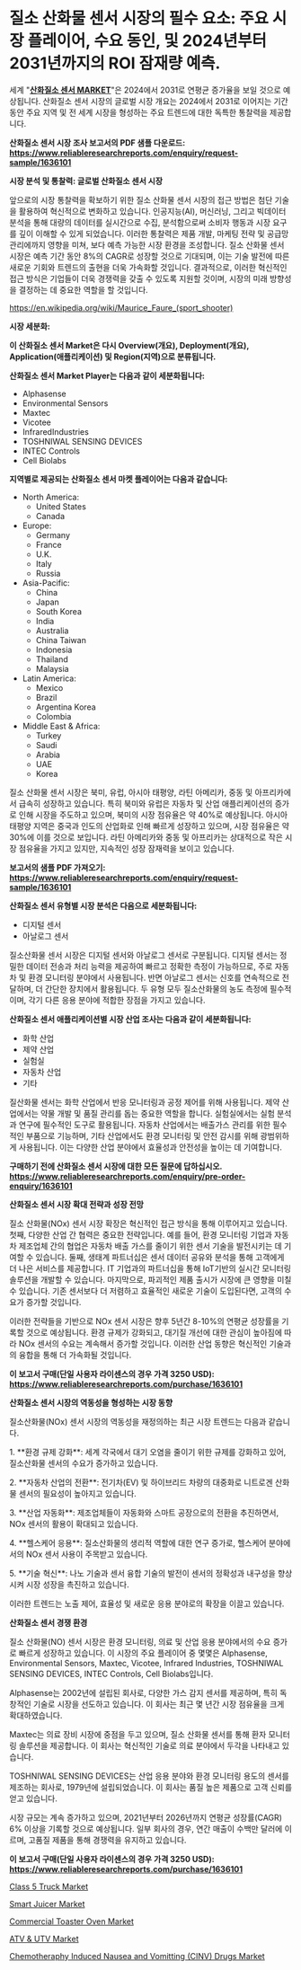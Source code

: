 <p><h1>질소 산화물 센서 시장의 필수 요소: 주요 시장 플레이어, 수요 동인, 및 2024년부터 2031년까지의 ROI 잠재량 예측.</h1></p><p>세계 "<strong><a href="https://www.reliableresearchreports.com/nitric-oxide-sensors-market-r1636101">산화질소 센서 MARKET</a></strong>"은 2024에서 2031로 연평균 증가율을 보일 것으로 예상됩니다. 산화질소 센서 시장의 글로벌 시장 개요는 2024에서 2031로 이어지는 기간 동안 주요 지역 및 전 세계 시장을 형성하는 주요 트렌드에 대한 독특한 통찰력을 제공합니다.</p>
<p><strong>산화질소 센서 시장 조사 보고서의 PDF 샘플 다운로드: <a href="https://www.reliableresearchreports.com/enquiry/request-sample/1636101">https://www.reliableresearchreports.com/enquiry/request-sample/1636101</a></strong></p>
<p><strong>시장 분석 및 통찰력: 글로벌 산화질소 센서 시장</strong></p>
<p><p>앞으로의 시장 통찰력을 확보하기 위한 질소 산화물 센서 시장의 접근 방법은 첨단 기술을 활용하여 혁신적으로 변화하고 있습니다. 인공지능(AI), 머신러닝, 그리고 빅데이터 분석을 통해 대량의 데이터를 실시간으로 수집, 분석함으로써 소비자 행동과 시장 요구를 깊이 이해할 수 있게 되었습니다. 이러한 통찰력은 제품 개발, 마케팅 전략 및 공급망 관리에까지 영향을 미쳐, 보다 예측 가능한 시장 환경을 조성합니다. 질소 산화물 센서 시장은 예측 기간 동안 8%의 CAGR로 성장할 것으로 기대되며, 이는 기술 발전에 따른 새로운 기회와 트렌드의 출현을 더욱 가속화할 것입니다. 결과적으로, 이러한 혁신적인 접근 방식은 기업들이 더욱 경쟁력을 갖출 수 있도록 지원할 것이며, 시장의 미래 방향성을 결정하는 데 중요한 역할을 할 것입니다.</p></p>
<p><a href="%7CAUTHORITHY_DOMAIN_URL%7C">https://en.wikipedia.org/wiki/Maurice_Faure_(sport_shooter)</a></p>
<p><strong>시장 세분화:</strong></p>
<p><strong>이 산화질소 센서 Market은 다시 Overview(개요), Deployment(개요), Application(애플리케이션) 및 Region(지역)으로 분류됩니다.</strong></p>
<p><strong>산화질소 센서 Market Player는 다음과 같이 세분화됩니다:</strong></p>
<p><ul><li>Alphasense</li><li>Environmental Sensors</li><li>Maxtec</li><li>Vicotee</li><li>InfraredIndustries</li><li>TOSHNIWAL SENSING DEVICES</li><li>INTEC Controls</li><li>Cell Biolabs</li></ul></p>
<p><strong>지역별로 제공되는 산화질소 센서 마켓 플레이어는 다음과 같습니다:</strong></p>
<p><ul>
    <li>
        North America:
        <ul>
            <li>United States</li>
            <li>Canada</li>
        </ul>
    </li>
    <li>
        Europe:
        <ul>
            <li>Germany</li>
            <li>France</li>
            <li>U.K.</li>
            <li>Italy</li>
            <li>Russia</li>
        </ul>
    </li>
    <li>
        Asia-Pacific:
        <ul>
            <li>China</li>
            <li>Japan</li>
            <li>South Korea</li>
            <li>India</li>
            <li>Australia</li>
            <li>China Taiwan</li>
            <li>Indonesia</li>
            <li>Thailand</li>
            <li>Malaysia</li>
        </ul>
    </li>
    <li>
        Latin America:
        <ul>
            <li>Mexico</li>
            <li>Brazil</li>
            <li>Argentina Korea</li>
            <li>Colombia</li>
        </ul>
    </li>
    <li>
        Middle East & Africa:
        <ul>
            <li>Turkey</li>
            <li>Saudi</li>
            <li>Arabia</li>
            <li>UAE</li>
            <li>Korea</li>
        </ul>
    </li>
    </ul></p>
<p><p>질소 산화물 센서 시장은 북미, 유럽, 아시아 태평양, 라틴 아메리카, 중동 및 아프리카에서 급속히 성장하고 있습니다. 특히 북미와 유럽은 자동차 및 산업 애플리케이션의 증가로 인해 시장을 주도하고 있으며, 북미의 시장 점유율은 약 40%로 예상됩니다. 아시아 태평양 지역은 중국과 인도의 산업화로 인해 빠르게 성장하고 있으며, 시장 점유율은 약 30%에 이를 것으로 보입니다. 라틴 아메리카와 중동 및 아프리카는 상대적으로 작은 시장 점유율을 가지고 있지만, 지속적인 성장 잠재력을 보이고 있습니다.</p></p>
<p><strong>보고서의 샘플 PDF 가져오기: <a href="https://www.reliableresearchreports.com/enquiry/request-sample/1636101">https://www.reliableresearchreports.com/enquiry/request-sample/1636101</a></strong></p>
<p><strong>산화질소 센서 유형별 시장 분석은 다음으로 세분화됩니다:</strong></p>
<p><ul><li>디지털 센서</li><li>아날로그 센서</li></ul></p>
<p><p>질소산화물 센서 시장은 디지털 센서와 아날로그 센서로 구분됩니다. 디지털 센서는 정밀한 데이터 전송과 처리 능력을 제공하여 빠르고 정확한 측정이 가능하므로, 주로 자동차 및 환경 모니터링 분야에서 사용됩니다. 반면 아날로그 센서는 신호를 연속적으로 전달하며, 더 간단한 장치에서 활용됩니다. 두 유형 모두 질소산화물의 농도 측정에 필수적이며, 각기 다른 응용 분야에 적합한 장점을 가지고 있습니다.</p></p>
<p><strong>산화질소 센서 애플리케이션별 시장 산업 조사는 다음과 같이 세분화됩니다:</strong></p>
<p><ul><li>화학 산업</li><li>제약 산업</li><li>실험실</li><li>자동차 산업</li><li>기타</li></ul></p>
<p><p>질산화물 센서는 화학 산업에서 반응 모니터링과 공정 제어를 위해 사용됩니다. 제약 산업에서는 약물 개발 및 품질 관리를 돕는 중요한 역할을 합니다. 실험실에서는 실험 분석과 연구에 필수적인 도구로 활용됩니다. 자동차 산업에서는 배출가스 관리를 위한 필수적인 부품으로 기능하며, 기타 산업에서도 환경 모니터링 및 안전 감시를 위해 광범위하게 사용됩니다. 이는 다양한 산업 분야에서 효율성과 안전성을 높이는 데 기여합니다.</p></p>
<p><strong>구매하기 전에 산화질소 센서 시장에 대한 모든 질문에 답하십시오. <a href="https://www.reliableresearchreports.com/enquiry/pre-order-enquiry/1636101">https://www.reliableresearchreports.com/enquiry/pre-order-enquiry/1636101</a></strong></p>
<p><strong>산화질소 센서 시장 확대 전략과 성장 전망</strong></p>
<p><p>질소 산화물(NOx) 센서 시장 확장은 혁신적인 접근 방식을 통해 이루어지고 있습니다. 첫째, 다양한 산업 간 협력은 중요한 전략입니다. 예를 들어, 환경 모니터링 기업과 자동차 제조업체 간의 협업은 자동차 배출 가스를 줄이기 위한 센서 기술을 발전시키는 데 기여할 수 있습니다. 둘째, 생태계 파트너십은 센서 데이터 공유와 분석을 통해 고객에게 더 나은 서비스를 제공합니다. IT 기업과의 파트너십을 통해 IoT기반의 실시간 모니터링 솔루션을 개발할 수 있습니다. 마지막으로, 파괴적인 제품 출시가 시장에 큰 영향을 미칠 수 있습니다. 기존 센서보다 더 저렴하고 효율적인 새로운 기술이 도입된다면, 고객의 수요가 증가할 것입니다.</p><p>이러한 전략들을 기반으로 NOx 센서 시장은 향후 5년간 8-10%의 연평균 성장률을 기록할 것으로 예상됩니다. 환경 규제가 강화되고, 대기질 개선에 대한 관심이 높아짐에 따라 NOx 센서의 수요는 계속해서 증가할 것입니다. 이러한 산업 동향은 혁신적인 기술과의 융합을 통해 더 가속화될 것입니다.</p></p>
<p><strong>이 보고서 구매(단일 사용자 라이센스의 경우 가격 3250 USD): <a href="https://www.reliableresearchreports.com/purchase/1636101">https://www.reliableresearchreports.com/purchase/1636101</a></strong></p>
<p><strong>산화질소 센서 시장의 역동성을 형성하는 시장 동향</strong></p>
<p><p>질소산화물(NOx) 센서 시장의 역동성을 재정의하는 최근 시장 트렌드는 다음과 같습니다.</p><p>1. **환경 규제 강화**: 세계 각국에서 대기 오염을 줄이기 위한 규제를 강화하고 있어, 질소산화물 센서의 수요가 증가하고 있습니다.</p><p>2. **자동차 산업의 전환**: 전기차(EV) 및 하이브리드 차량의 대중화로 니트로겐 산화물 센서의 필요성이 높아지고 있습니다. </p><p>3. **산업 자동화**: 제조업체들이 자동화와 스마트 공장으로의 전환을 추진하면서, NOx 센서의 활용이 확대되고 있습니다.</p><p>4. **헬스케어 응용**: 질소산화물의 생리적 역할에 대한 연구 증가로, 헬스케어 분야에서의 NOx 센서 사용이 주목받고 있습니다.</p><p>5. **기술 혁신**: 나노 기술과 센서 융합 기술의 발전이 센서의 정확성과 내구성을 향상시켜 시장 성장을 촉진하고 있습니다. </p><p>이러한 트렌드는 노출 제어, 효율성 및 새로운 응용 분야로의 확장을 이끌고 있습니다.</p></p>
<p><strong>산화질소 센서 경쟁 환경</strong></p>
<p><p>질소 산화물(NO) 센서 시장은 환경 모니터링, 의료 및 산업 응용 분야에서의 수요 증가로 빠르게 성장하고 있습니다. 이 시장의 주요 플레이어 중 몇몇은 Alphasense, Environmental Sensors, Maxtec, Vicotee, Infrared Industries, TOSHNIWAL SENSING DEVICES, INTEC Controls, Cell Biolabs입니다.</p><p>Alphasense는 2002년에 설립된 회사로, 다양한 가스 감지 센서를 제공하며, 특히 독창적인 기술로 시장을 선도하고 있습니다. 이 회사는 최근 몇 년간 시장 점유율을 크게 확대하였습니다. </p><p>Maxtec는 의료 장비 시장에 중점을 두고 있으며, 질소 산화물 센서를 통해 환자 모니터링 솔루션을 제공합니다. 이 회사는 혁신적인 기술로 의료 분야에서 두각을 나타내고 있습니다.</p><p>TOSHNIWAL SENSING DEVICES는 산업 응용 분야와 환경 모니터링 용도의 센서를 제조하는 회사로, 1979년에 설립되었습니다. 이 회사는 품질 높은 제품으로 고객 신뢰를 얻고 있습니다.</p><p>시장 규모는 계속 증가하고 있으며, 2021년부터 2026년까지 연평균 성장률(CAGR) 6% 이상을 기록할 것으로 예상됩니다. 일부 회사의 경우, 연간 매출이 수백만 달러에 이르며, 고품질 제품을 통해 경쟁력을 유지하고 있습니다.</p></p>
<p><strong>이 보고서 구매(단일 사용자 라이센스의 경우 가격 3250 USD): <a href="https://www.reliableresearchreports.com/purchase/1636101">https://www.reliableresearchreports.com/purchase/1636101</a></strong></p>
<p><p><a href="https://issuu.com/reportprime-2/docs/class-5-truck-market-size-2030.pptx_dfc081e51a3e7e">Class 5 Truck Market</a></p><p><a href="https://www.linkedin.com/pulse/smart-juicer-market-research-report-includes-analysis-size-ytglf?trackingId=QIlpKyXeT8uPVGZgONB3Mg%3D%3D">Smart Juicer Market</a></p><p><a href="https://www.linkedin.com/pulse/strategic-market-insights-global-commercial-toaster-oven-grvbf?trackingId=N4takwfUR4ieKfvnbwi8mA%3D%3D">Commercial Toaster Oven Market</a></p><p><a href="https://issuu.com/reportprime-2/docs/atv-utv-market-size-2030.pptx_23d53e4e2d55c4">ATV & UTV Market</a></p><p><a href="https://github.com/petbigbeepjn/Market-Research-Report-List-1/blob/main/chemotheraphy-induced-nausea-and-vomitting-cinv-drugs-market.md">Chemotheraphy Induced Nausea and Vomitting (CINV) Drugs Market</a></p></p>